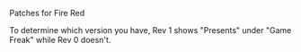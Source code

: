 Patches for Fire Red

To determine which version you have, Rev 1 shows "Presents" under "Game Freak" while Rev 0 doesn't.
